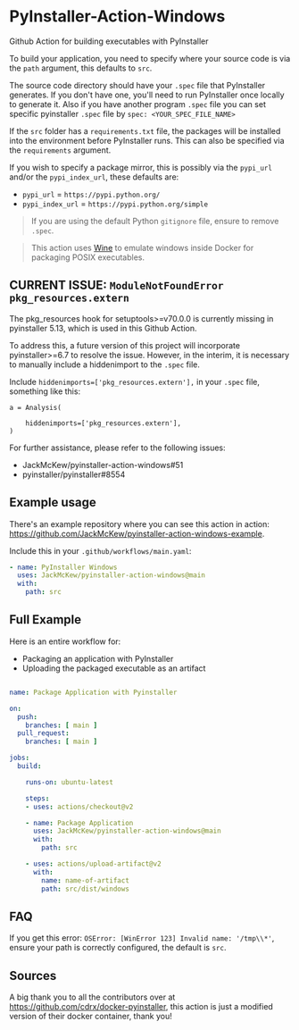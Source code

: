 # PyInstaller-Action-Windows

Github Action for building executables with PyInstaller

To build your application, you need to specify where your source code is via the `path` argument, this defaults to `src`.

The source code directory should have your `.spec` file that PyInstaller generates. If you don't have one, you'll need to run PyInstaller once locally to generate it.
Also if you have another program `.spec` file you can set specific pyinstaller `.spec` file by `spec: <YOUR_SPEC_FILE_NAME>`

If the `src` folder has a `requirements.txt` file, the packages will be installed into the environment before PyInstaller runs. This can also be specified via the `requirements` argument.

If you wish to specify a package mirror, this is possibly via the `pypi_url` and/or the `pypi_index_url`, these defaults are:

- `pypi_url` = `https://pypi.python.org/`
- `pypi_index_url` = `https://pypi.python.org/simple`

> If you are using the default Python `gitignore` file, ensure to remove `.spec`.

> This action uses [Wine](https://www.winehq.org) to emulate windows inside Docker for packaging POSIX executables.

## CURRENT ISSUE: `ModuleNotFoundError pkg_resources.extern`
The pkg_resources hook for setuptools>=v70.0.0 is currently missing in pyinstaller 5.13, which is used in this Github Action.

To address this, a future version of this project will incorporate pyinstaller>=6.7 to resolve the issue. 
However, in the interim, it is necessary to manually include a hiddenimport to the `.spec` file.

Include `hiddenimports=['pkg_resources.extern'],` in your `.spec` file, something like this:
```
a = Analysis(

    hiddenimports=['pkg_resources.extern'],
)
```

For further assistance, please refer to the following issues:
- JackMcKew/pyinstaller-action-windows#51
- pyinstaller/pyinstaller#8554


## Example usage

There's an example repository where you can see this action in action: <https://github.com/JackMcKew/pyinstaller-action-windows-example>.

Include this in your `.github/workflows/main.yaml`:

```yaml
- name: PyInstaller Windows
  uses: JackMcKew/pyinstaller-action-windows@main
  with:
    path: src
```

## Full Example

Here is an entire workflow for:

- Packaging an application with PyInstaller
- Uploading the packaged executable as an artifact

``` yaml

name: Package Application with Pyinstaller

on:
  push:
    branches: [ main ]
  pull_request:
    branches: [ main ]

jobs:
  build:

    runs-on: ubuntu-latest

    steps:
    - uses: actions/checkout@v2

    - name: Package Application
      uses: JackMcKew/pyinstaller-action-windows@main
      with:
        path: src

    - uses: actions/upload-artifact@v2
      with:
        name: name-of-artifact
        path: src/dist/windows
```

## FAQ

If you get this error: `OSError: [WinError 123] Invalid name: '/tmp\\*'`, ensure your path is correctly configured, the default is `src`.

## Sources

A big thank you to all the contributors over at <https://github.com/cdrx/docker-pyinstaller>, this action is just a modified version of their docker container, thank you!
